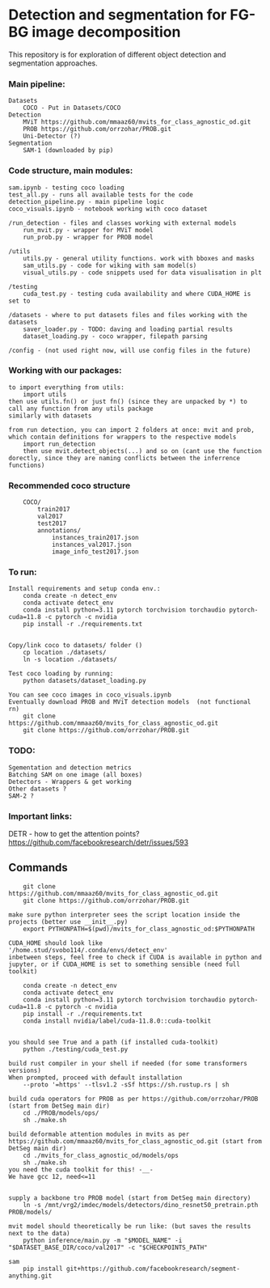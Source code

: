# Detection and segmentation for FG-BG image decomposition

This repository is for exploration of different object detection and segmentation approaches.


### Main pipeline:
    Datasets
        COCO - Put in Datasets/COCO
    Detection 
        MViT https://github.com/mmaaz60/mvits_for_class_agnostic_od.git 
        PROB https://github.com/orrzohar/PROB.git
        Uni-Detector (?)
    Segmentation
        SAM-1 (downloaded by pip)

### Code structure, main modules:
    sam.ipynb - testing coco loading
    test_all.py - runs all available tests for the code
    detection_pipeline.py - main pipeline logic
    coco_visuals.ipynb - notebook working with coco dataset
    
    /run_detection - files and classes working with external models
        run_mvit.py - wrapper for MViT model
        run_prob.py - wrapper for PROB model
    
    /utils
        utils.py - general utility functions. work with bboxes and masks
        sam_utils.py - code for wiking with sam model(s)
        visual_utils.py - code snippets used for data visualisation in plt

    /testing
        cuda_test.py - testing cuda availability and where CUDA_HOME is set to

    /datasets - where to put datasets files and files working with the datasets
        saver_loader.py - TODO: daving and loading partial results
        dataset_loading.py - coco wrapper, filepath parsing

    /config - (not used right now, will use config files in the future)

### Working with our packages:
    to import everything from utils:
        import utils
    then use utils.fn() or just fn() (since they are unpacked by *) to call any function from any utils package
    similarly with datasets 

    from run detection, you can import 2 folders at once: mvit and prob, which contain definitions for wrappers to the respective models
        import run_detection 
        then use mvit.detect_objects(...) and so on (cant use the function dorectly, since they are naming conflicts between the inferrence functions)

### Recommended coco structure
        COCO/
            train2017
            val2017
            test2017
            annotations/
                instances_train2017.json
                instances_val2017.json
                image_info_test2017.json


### To run:
    Install requirements and setup conda env.:
        conda create -n detect_env 
        conda activate detect_env
        conda install python=3.11 pytorch torchvision torchaudio pytorch-cuda=11.8 -c pytorch -c nvidia 
        pip install -r ./requirements.txt 


    Copy/link coco to datasets/ folder ()
        cp location ./datasets/
        ln -s location ./datasets/
    
    Test coco loading by running:
        python datasets/dataset_loading.py 

    You can see coco images in coco_visuals.ipynb
    Eventually download PROB and MViT detection models  (not functional rn)
        git clone https://github.com/mmaaz60/mvits_for_class_agnostic_od.git 
        git clone https://github.com/orrzohar/PROB.git
    
### TODO:
    Sgementation and detection metrics
    Batching SAM on one image (all boxes)
    Detectors - Wrappers & get working
    Other datasets ?
    SAM-2 ?

### Important links:
DETR - how to get the attention points?
    https://github.com/facebookresearch/detr/issues/593




## Commands
        git clone https://github.com/mmaaz60/mvits_for_class_agnostic_od.git 
        git clone https://github.com/orrzohar/PROB.git

    make sure python interpreter sees the script location inside the projects (better use __init__.py)
        export PYTHONPATH=$(pwd)/mvits_for_class_agnostic_od:$PYTHONPATH

    CUDA_HOME should look like '/home.stud/svobo114/.conda/envs/detect_env'
    inbetween steps, feel free to check if CUDA is available in python and jupyter, or if CUDA_HOME is set to something sensible (need full toolkit)

        conda create -n detect_env 
        conda activate detect_env
        conda install python=3.11 pytorch torchvision torchaudio pytorch-cuda=11.8 -c pytorch -c nvidia 
        pip install -r ./requirements.txt 
        conda install nvidia/label/cuda-11.8.0::cuda-toolkit


    you should see True and a path (if installed cuda-toolkit)
        python ./testing/cuda_test.py 

    build rust compiler in your shell if needed (for some transformers versions)
    When prompted, proceed with default installation
        --proto '=https' --tlsv1.2 -sSf https://sh.rustup.rs | sh 

    build cuda operators for PROB as per https://github.com/orrzohar/PROB (start from DetSeg main dir)
        cd ./PROB/models/ops/
        sh ./make.sh

    build deformable attention modules in mvits as per https://github.com/mmaaz60/mvits_for_class_agnostic_od.git (start from DetSeg main dir)
        cd ./mvits_for_class_agnostic_od/models/ops
        sh ./make.sh 
    you need the cuda toolkit for this! -__-
    We have gcc 12, need<=11


    supply a backbone tro PROB model (start from DetSeg main directory)
        ln -s /mnt/vrg2/imdec/models/detectors/dino_resnet50_pretrain.pth PROB/models/

    mvit model should theoretically be run like: (but saves the results next to the data)
        python inference/main.py -m "$MODEL_NAME" -i "$DATASET_BASE_DIR/coco/val2017" -c "$CHECKPOINTS_PATH"

    sam
        pip install git+https://github.com/facebookresearch/segment-anything.git


